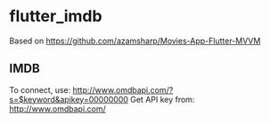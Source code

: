 # flutter_imdb

Based on https://github.com/azamsharp/Movies-App-Flutter-MVVM

## IMDB

To connect, use: http://www.omdbapi.com/?s=$keyword&apikey=00000000
Get API key from: http://www.omdbapi.com/
